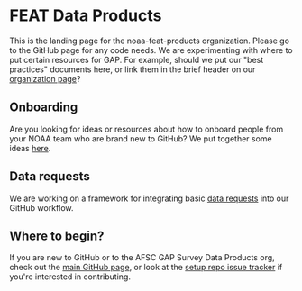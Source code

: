 # FEAT Data Products
This is the landing page for the noaa-feat-products organization. Please go to the GitHub page for any code needs. We are experimenting with where to put certain resources for GAP. For example, should we put our "best practices" documents here, or link them in the brief header on our [organization page](https://github.com/afsc-gap-products/)? 

## Onboarding
Are you looking for ideas or resources about how to onboard people from your NOAA team who are brand new to GitHub? We put together some ideas [here](https://afsc-gap-products.github.io/pages/onboarding).

## Data requests
We are working on a framework for integrating basic [data requests](https://github.com/afsc-gap-products/data-requests) into our GitHub workflow. 

## Where to begin?
If you are new to GitHub or to the AFSC GAP Survey Data Products org, check out the [main GitHub page](https://github.com/afsc-gap-products), or look at the [setup repo issue tracker](https://github.com/afsc-gap-products/setup/issues) if you're interested in contributing.
